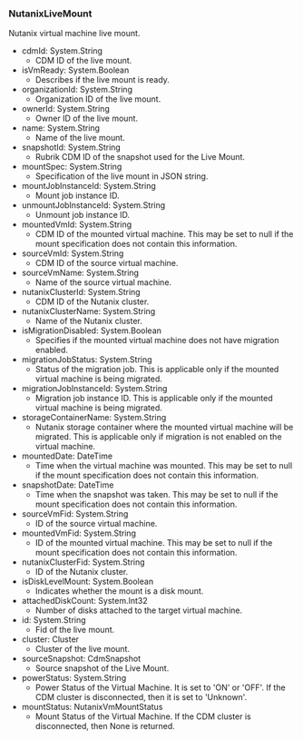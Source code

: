 ### NutanixLiveMount
Nutanix virtual machine live mount.

- cdmId: System.String
  - CDM ID of the live mount.
- isVmReady: System.Boolean
  - Describes if the live mount is ready.
- organizationId: System.String
  - Organization ID of the live mount.
- ownerId: System.String
  - Owner ID of the live mount.
- name: System.String
  - Name of the live mount.
- snapshotId: System.String
  - Rubrik CDM ID of the snapshot used for the Live Mount.
- mountSpec: System.String
  - Specification of the live mount in JSON string.
- mountJobInstanceId: System.String
  - Mount job instance ID.
- unmountJobInstanceId: System.String
  - Unmount job instance ID.
- mountedVmId: System.String
  - CDM ID of the mounted virtual machine. This may be set to null if the mount specification does not contain this information.
- sourceVmId: System.String
  - CDM ID of the source virtual machine.
- sourceVmName: System.String
  - Name of the source virtual machine.
- nutanixClusterId: System.String
  - CDM ID of the Nutanix cluster.
- nutanixClusterName: System.String
  - Name of the Nutanix cluster.
- isMigrationDisabled: System.Boolean
  - Specifies if the mounted virtual machine does not have migration enabled.
- migrationJobStatus: System.String
  - Status of the migration job. This is applicable only if the mounted virtual machine is being migrated.
- migrationJobInstanceId: System.String
  - Migration job instance ID. This is applicable only if the mounted virtual machine is being migrated.
- storageContainerName: System.String
  - Nutanix storage container where the mounted virtual machine will be migrated. This is applicable only if migration is not enabled on the virtual machine.
- mountedDate: DateTime
  - Time when the virtual machine was mounted. This may be set to null if the mount specification does not contain this information.
- snapshotDate: DateTime
  - Time when the snapshot was taken. This may be set to null if the mount specification does not contain this information.
- sourceVmFid: System.String
  - ID of the source virtual machine.
- mountedVmFid: System.String
  - ID of the mounted virtual machine. This may be set to null if the mount specification does not contain this information.
- nutanixClusterFid: System.String
  - ID of the Nutanix cluster.
- isDiskLevelMount: System.Boolean
  - Indicates whether the mount is a disk mount.
- attachedDiskCount: System.Int32
  - Number of disks attached to the target virtual machine.
- id: System.String
  - Fid of the live mount.
- cluster: Cluster
  - Cluster of the live mount.
- sourceSnapshot: CdmSnapshot
  - Source snapshot of the Live Mount.
- powerStatus: System.String
  - Power Status of the Virtual Machine. It is set to 'ON' or 'OFF'. If the CDM cluster is disconnected, then it is set to  'Unknown'.
- mountStatus: NutanixVmMountStatus
  - Mount Status of the Virtual Machine. If the CDM cluster is disconnected, then None is  returned.
